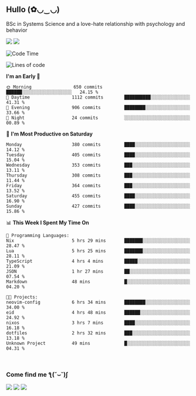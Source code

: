 <h2>Hullo (✿◡‿◡)</h2>

BSc in Systems Science and a love-hate relationship with psychology and behavior

<img src="https://github-readme-activity-graph.vercel.app/graph?username=hedonicadapter&theme=high-contrast"/>
<img src="https://github-readme-stats-git-masterrstaa-rickstaa.vercel.app/api?username=hedonicadapter&theme=highcontrast"/>

<!--START_SECTION:waka-->
![Code Time](http://img.shields.io/badge/Code%20Time-1%2C767%20hrs%202%20mins-blue)

![Lines of code](https://img.shields.io/badge/From%20Hello%20World%20I%27ve%20Written-6.5%20million%20lines%20of%20code-blue)

**I'm an Early 🐤** 

```text
🌞 Morning                650 commits         ██████░░░░░░░░░░░░░░░░░░░   24.15 % 
🌆 Daytime                1112 commits        ██████████░░░░░░░░░░░░░░░   41.31 % 
🌃 Evening                906 commits         ████████░░░░░░░░░░░░░░░░░   33.66 % 
🌙 Night                  24 commits          ░░░░░░░░░░░░░░░░░░░░░░░░░   00.89 % 
```
📅 **I'm Most Productive on Saturday** 

```text
Monday                   380 commits         ████░░░░░░░░░░░░░░░░░░░░░   14.12 % 
Tuesday                  405 commits         ████░░░░░░░░░░░░░░░░░░░░░   15.04 % 
Wednesday                353 commits         ███░░░░░░░░░░░░░░░░░░░░░░   13.11 % 
Thursday                 308 commits         ███░░░░░░░░░░░░░░░░░░░░░░   11.44 % 
Friday                   364 commits         ███░░░░░░░░░░░░░░░░░░░░░░   13.52 % 
Saturday                 455 commits         ████░░░░░░░░░░░░░░░░░░░░░   16.90 % 
Sunday                   427 commits         ████░░░░░░░░░░░░░░░░░░░░░   15.86 % 
```


📊 **This Week I Spent My Time On** 

```text
💬 Programming Languages: 
Nix                      5 hrs 29 mins       ███████░░░░░░░░░░░░░░░░░░   28.47 % 
Lua                      5 hrs 25 mins       ███████░░░░░░░░░░░░░░░░░░   28.11 % 
TypeScript               4 hrs 4 mins        █████░░░░░░░░░░░░░░░░░░░░   21.09 % 
JSON                     1 hr 27 mins        ██░░░░░░░░░░░░░░░░░░░░░░░   07.54 % 
Markdown                 48 mins             █░░░░░░░░░░░░░░░░░░░░░░░░   04.20 % 

🐱‍💻 Projects: 
neovim-config            6 hrs 34 mins       ████████░░░░░░░░░░░░░░░░░   34.00 % 
eid                      4 hrs 48 mins       ██████░░░░░░░░░░░░░░░░░░░   24.92 % 
nixos                    3 hrs 7 mins        ████░░░░░░░░░░░░░░░░░░░░░   16.18 % 
dotfiles                 2 hrs 32 mins       ███░░░░░░░░░░░░░░░░░░░░░░   13.18 % 
Unknown Project          49 mins             █░░░░░░░░░░░░░░░░░░░░░░░░   04.31 % 
```


<!--END_SECTION:waka-->

<br/>
<h3>Come find me ƪ(˘⌣˘)ʃ </h3>

<a href="https://hedonicadapter.com/"><img src="https://img.shields.io/badge/-Portfolio-3423A6?style=flat-square&logo=Google-Chrome&logoColor=white"/></a>
<a href="www.linkedin.com/in/sam-herman"><img src="https://img.shields.io/badge/-Sam%20Herman-0077B5?style=flat-square&logo=Linkedin&logoColor=white"/></a>
<a href="mailto:mailservice.samherman@gamil.com"><img src="https://img.shields.io/badge/-mailservice.samherman@gamil.com-D14836?style=flat-square&logo=Gmail&logoColor=white"/></a>

<!--
**cdthomp1/cdthomp1** is a ✨ _special_ ✨ repository because its `README.md` (this file) appears on your GitHub profile.


----
Credit: [cdthomp1](https://github.com/cdthomp1)

Last Edited on: 19/11/2020

